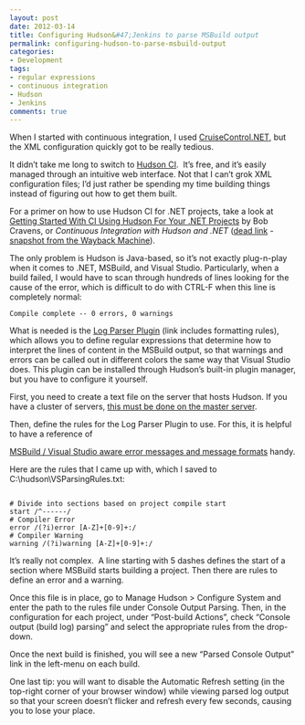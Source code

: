 ```yaml
---
layout: post
date: 2012-03-14
title: Configuring Hudson&#47;Jenkins to parse MSBuild output
permalink: configuring-hudson-to-parse-msbuild-output
categories:
- Development
tags:
- regular expressions
- continuous integration
- Hudson
- Jenkins
comments: true
---
```

When I started with continuous integration, I used [CruiseControl.NET](http://www.cruisecontrolnet.org/), but the XML configuration quickly got to be really tedious.

It didn’t take me long to switch to [Hudson CI](http://hudson-ci.org/).  It’s free, and it’s easily managed through an intuitive web interface. Not that I can’t grok XML configuration files; I’d just rather be spending my time building things instead of figuring out how to get them built.

For a primer on how to use Hudson CI for .NET projects, take a look at [Getting Started With CI Using Hudson For Your .NET Projects](http://blog.bobcravens.com/2010/03/getting-started-with-ci-using-hudson-for-your-net-projects/) by Bob Cravens, or *Continuous Integration with Hudson and .NET* ([dead link](http://refactor.tonoli.net/2009/12/04/continuous-integration-with-hudson-and-net/) - [snapshot from the Wayback Machine](https://web.archive.org/web/20160423021807/http://refactor.tonoli.net/2009/12/04/continuous-integration-with-hudson-and-net/)).

The only problem is Hudson is Java-based, so it’s not exactly plug-n-play when it comes to .NET, MSBuild, and Visual Studio. Particularly, when a build failed, I would have to scan through hundreds of lines looking for the cause of the error, which is difficult to do with CTRL-F when this line is completely normal:

    Compile complete -- 0 errors, 0 warnings

<!-- more -->

What is needed is the [Log Parser Plugin](https://wiki.jenkins-ci.org/display/JENKINS/Log+Parser+Plugin) (link includes formatting rules), which allows you to define regular expressions that determine how to interpret the lines of content in the MSBuild output, so that warnings and errors can be called out in different colors the same way that Visual Studio does. This plugin can be installed through Hudson’s built-in plugin manager, but you have to configure it yourself.


First, you need to create a text file on the server that hosts Hudson. If you have a cluster of servers, [this must be done on the master server](http://stackoverflow.com/questions/4285701/how-to-fail-a-hudson-job-if-a-certain-string-occurs-in-console-output#4304608).

Then, define the rules for the Log Parser Plugin to use. For this, it is helpful to have a reference of

[MSBuild / Visual Studio aware error messages and message formats](http://blogs.msdn.com/b/msbuild/archive/2006/11/03/msbuild-visual-studio-aware-error-messages-and-message-formats.aspx) handy.

Here are the rules that I came up with, which I saved to C:\\hudson\\VSParsingRules.txt:

~~~~

# Divide into sections based on project compile start
start /^------/
# Compiler Error
error /(?i)error [A-Z]+[0-9]+:/
# Compiler Warning
warning /(?i)warning [A-Z]+[0-9]+:/
~~~~

It’s really not complex.  A line starting with 5 dashes defines the start of a section where MSBuild starts building a project. Then there are rules to define an error and a warning.

Once this file is in place, go to Manage Hudson \> Configure System and enter the path to the rules file under Console Output Parsing. Then, in the configuration for each project, under “Post-build Actions”, check “Console output (build log) parsing” and select the appropriate rules from the drop-down.

Once the next build is finished, you will see a new “Parsed Console Output” link in the left-menu on each build.

One last tip: you will want to disable the Automatic Refresh setting (in the top-right corner of your browser window) while viewing parsed log output so that your screen doesn’t flicker and refresh every few seconds, causing you to lose your place.
